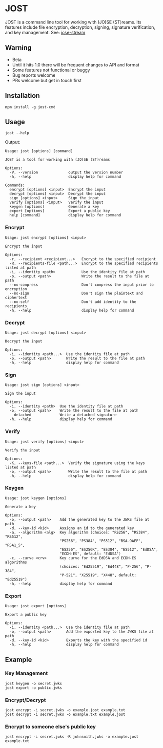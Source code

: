 # JOST

JOST is a command line tool for working with (JO)SE (ST)reams. Its features
include file encryption, decryption, signing, signature verification, and
key management.
See: [jose-stream](https://github.com/jjavery/jost-js/tree/main/packages/jose-stream#readme)

## Warning

- Beta
- Until it hits 1.0 there will be frequent changes to API and format
- Some features not functional or buggy
- Bug reports welcome
- PRs welcome but get in touch first

## Installation

```
npm install -g jost-cmd
```

## Usage

```
jost --help
```

Output:

```
Usage: jost [options] [command]

JOST is a tool for working with (JO)SE (ST)reams

Options:
  -V, --version              output the version number
  -h, --help                 display help for command

Commands:
  encrypt [options] <input>  Encrypt the input
  decrypt [options] <input>  Decrypt the input
  sign [options] <input>     Sign the input
  verify [options] <input>   Verify the input
  keygen [options]           Generate a key
  export [options]           Export a public key
  help [command]             display help for command
```

### Encrypt

```
Usage: jost encrypt [options] <input>

Encrypt the input

Options:
  -r, --recipient <recipient...>   Encrypt to the specified recipient
  -R, --recipients-file <path...>  Encrypt to the specified recipients listed at path
  -i, --identity <path>            Use the identity file at path
  -o, --output <path>              Write the result to the file at path
  --no-compress                    Don't compress the input prior to encryption
  --no-sign                        Don't sign the plaintext and ciphertext
  --no-self                        Don't add identity to the recipients
  -h, --help                       display help for command
```

### Decrypt

```
Usage: jost decrypt [options] <input>

Decrypt the input

Options:
  -i, --identity <path...>  Use the identity file at path
  -o, --output <path>       Write the result to the file at path
  -h, --help                display help for command
```

### Sign

```
Usage: jost sign [options] <input>

Sign the input

Options:
  -i, --identity <path>  Use the identity file at path
  -o, --output <path>    Write the result to the file at path
  --detached             Write a detached signature
  -h, --help             display help for command
```

### Verify

```
Usage: jost verify [options] <input>

Verify the input

Options:
  -K, --keys-file <path...>  Verify the signature using the keys listed at path
  -o, --output <path>        Write the result to the file at path
  -h, --help                 display help for command
```

### Keygen

```
Usage: jost keygen [options]

Generate a key

Options:
  -o, --output <path>    Add the generated key to the JWKS file at path
  -d, --key-id <kid>     Assigns an id to the generated key
  -a, --algorithm <alg>  Key algorithm (choices: "RS256", "RS384", "RS512",
                         "PS256", "PS384", "PS512", "RSA-OAEP", "RSA1_5",
                         "ES256", "ES256K", "ES384", "ES512", "EdDSA",
                         "ECDH-ES", default: "EdDSA")
  -c, --curve <crv>      Key curve for the EdDSA and ECDH-ES algorithms
                         (choices: "Ed25519", "Ed448", "P-256", "P-384",
                         "P-521", "X25519", "X448", default: "Ed25519")
  -h, --help             display help for command
```

### Export

```
Usage: jost export [options]

Export a public key

Options:
  -i, --identity <path...>  Use the identity file at path
  -o, --output <path>       Add the exported key to the JWKS file at path
  -d, --key-id <kid>        Exports the key with the specified id
  -h, --help                display help for command
```

## Example

### Key Management

```
jost keygen -o secret.jwks
jost export -o public.jwks
```

### Encrypt/Decrypt

```
jost encrypt -i secret.jwks -o example.jost example.txt
jost decrypt -i secret.jwks -o example.txt example.jost
```

### Encrypt to someone else's public key

```
jost encrypt -i secret.jwks -R johnsmith.jwks -o example.jost example.txt
```
